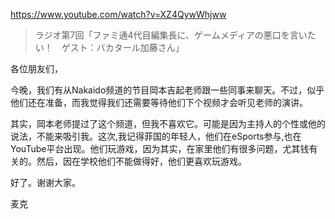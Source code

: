 https://www.youtube.com/watch?v=XZ4QywWhjww

> ラジオ第7回「ファミ通4代目編集長に、ゲームメディアの悪口を言いたい！　ゲスト：バカタール加藤さん」 

各位朋友们，

今晚，我们有从Nakaido频道的节目岡本吉起老师跟一些同事来聊天。不过，似乎他们还在准备，而我觉得我们还需要等待他们下个视频才会听见老师的演讲。

其实，岡本老师提过了这个频道，但我不喜欢它。可能是因为主持人的个性或他的说法，不能来吸引我。这次,我记得菲国的年轻人，他们在eSports参与,也在YouTube平台出现。他们玩游戏，因为其实，在家里他们有很多问题，尤其钱有关的。然后，因在学校他们不能做得好，他们更喜欢玩游戏。

好了。谢谢大家。

麦克
